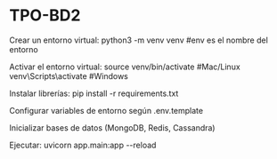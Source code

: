 
# TPO-BD2

Crear un entorno virtual:
python3 -m venv venv
#env es el nombre del entorno

Activar el entorno virtual:
source venv/bin/activate #Mac/Linux
venv\Scripts\activate #Windows

Instalar librerías:
pip install -r requirements.txt

Configurar variables de entorno según .env.template

Inicializar bases de datos (MongoDB, Redis, Cassandra)

Ejecutar:
uvicorn app.main:app --reload
